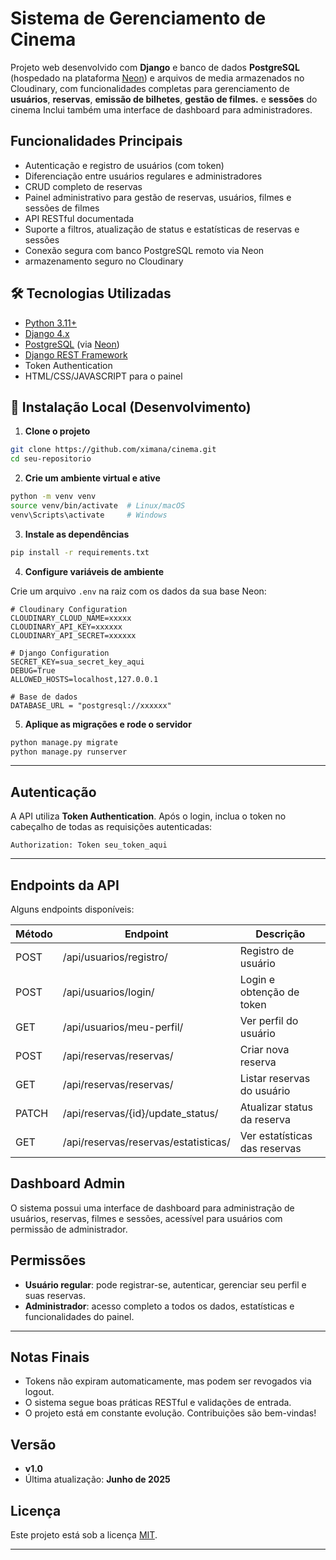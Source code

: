 # Sistema de Gerenciamento de Cinema

Projeto web desenvolvido com **Django** e banco de dados **PostgreSQL** (hospedado na plataforma [Neon](https://neon.tech)) e arquivos de media armazenados no Cloudinary, com funcionalidades completas para gerenciamento de **usuários**, **reservas**, **emissão de bilhetes**, **gestão de filmes.** e **sessões** do cinema Inclui também uma interface de dashboard para administradores.


## Funcionalidades Principais

- Autenticação e registro de usuários (com token)
- Diferenciação entre usuários regulares e administradores
- CRUD completo de reservas
- Painel administrativo para gestão de reservas, usuários, filmes e sessões de filmes
- API RESTful documentada
- Suporte a filtros, atualização de status e estatísticas de reservas e sessões
- Conexão segura com banco PostgreSQL remoto via Neon
- armazenamento seguro no Cloudinary


## 🛠️ Tecnologias Utilizadas

- [Python 3.11+](https://www.python.org/)
- [Django 4.x](https://www.djangoproject.com/)
- [PostgreSQL](https://www.postgresql.org/) (via [Neon](https://neon.tech))
- [Django REST Framework](https://www.django-rest-framework.org/)
- Token Authentication
- HTML/CSS/JAVASCRIPT para o painel 



## 🧪 Instalação Local (Desenvolvimento)

1. **Clone o projeto**

```bash
git clone https://github.com/ximana/cinema.git
cd seu-repositorio
````

2. **Crie um ambiente virtual e ative**

```bash
python -m venv venv
source venv/bin/activate  # Linux/macOS
venv\Scripts\activate     # Windows
```

3. **Instale as dependências**

```bash
pip install -r requirements.txt
```

4. **Configure variáveis de ambiente**

Crie um arquivo `.env` na raiz com os dados da sua base Neon:

```env
# Cloudinary Configuration
CLOUDINARY_CLOUD_NAME=xxxxx
CLOUDINARY_API_KEY=xxxxxx
CLOUDINARY_API_SECRET=xxxxxx

# Django Configuration
SECRET_KEY=sua_secret_key_aqui
DEBUG=True
ALLOWED_HOSTS=localhost,127.0.0.1

# Base de dados
DATABASE_URL = "postgresql://xxxxxx"
```

5. **Aplique as migrações e rode o servidor**

```bash
python manage.py migrate
python manage.py runserver
```

---

## Autenticação

A API utiliza **Token Authentication**. Após o login, inclua o token no cabeçalho de todas as requisições autenticadas:

```
Authorization: Token seu_token_aqui
```

---

## Endpoints da API

Alguns endpoints disponíveis:

| Método | Endpoint                             | Descrição                     |
| ------ | ------------------------------------ | ----------------------------- |
| POST   | /api/usuarios/registro/              | Registro de usuário           |
| POST   | /api/usuarios/login/                 | Login e obtenção de token     |
| GET    | /api/usuarios/meu-perfil/            | Ver perfil do usuário         |
| POST   | /api/reservas/reservas/              | Criar nova reserva            |
| GET    | /api/reservas/reservas/              | Listar reservas do usuário    |
| PATCH  | /api/reservas/{id}/update\_status/   | Atualizar status da reserva   |
| GET    | /api/reservas/reservas/estatisticas/ | Ver estatísticas das reservas |



## Dashboard Admin

O sistema possui uma interface de dashboard para administração de usuários, reservas, filmes e sessões,  acessível para usuários com permissão de administrador.



## Permissões

* **Usuário regular**: pode registrar-se, autenticar, gerenciar seu perfil e suas reservas.
* **Administrador**: acesso completo a todos os dados, estatísticas e funcionalidades do painel.

---

## Notas Finais

* Tokens não expiram automaticamente, mas podem ser revogados via logout.
* O sistema segue boas práticas RESTful e validações de entrada.
* O projeto está em constante evolução. Contribuições são bem-vindas!


## Versão

* **v1.0**
* Última atualização: **Junho de 2025**



## Licença

Este projeto está sob a licença [MIT](LICENSE).


---
